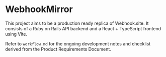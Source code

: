 # WebhookMirror

This project aims to be a production ready replica of Webhook.site. It consists of a Ruby on Rails API backend and a React + TypeScript frontend using Vite.

Refer to `workflow.md` for the ongoing development notes and checklist derived from the Product Requirements Document.
